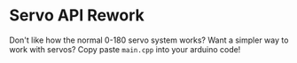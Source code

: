 # Servo API Rework
Don't like how the normal 0-180 servo system works? Want a simpler way to work with servos?
Copy paste `main.cpp` into your arduino code!
